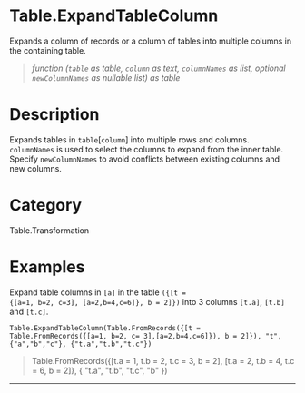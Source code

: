 ﻿# Table.ExpandTableColumn
Expands a column of records or a column of tables into multiple columns in the containing table.
> _function (<code>table</code> as table, <code>column</code> as text, <code>columnNames</code> as list, optional <code>newColumnNames</code> as nullable list) as table_
# Description 
Expands tables in <code>table</code>[<code>column</code>] into multiple rows and columns. <code>columnNames</code> is used to select the columns to expand from the inner table. Specify <code>newColumnNames</code> to avoid conflicts between existing columns and new columns.
# Category 
Table.Transformation
# Examples 
Expand table columns in <code>[a]</code> in the table <code>({[t = {[a=1, b=2, c=3], [a=2,b=4,c=6]}, b = 2]})</code> into 3 columns <code>[t.a]</code>, <code>[t.b]</code> and <code>[t.c]</code>.
```
Table.ExpandTableColumn(Table.FromRecords({[t = Table.FromRecords({[a=1, b=2, c= 3],[a=2,b=4,c=6]}), b = 2]}), "t", {"a","b","c"}, {"t.a","t.b","t.c"})
```
> Table.FromRecords({[t.a = 1, t.b = 2, t.c = 3, b = 2],
[t.a = 2, t.b = 4, t.c = 6, b = 2]}, {
    "t.a",
    "t.b",
    "t.c",
    "b"
})
***
